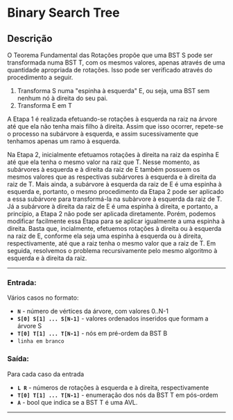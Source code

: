# Binary Search Tree

## Descrição

O Teorema Fundamental das Rotações propõe que uma BST S pode ser transformada numa BST T, com os mesmos valores, apenas através de uma quantidade apropriada de rotações. Isso pode ser verificado através do procedimento a seguir.

1. Transforma S numa "espinha à esquerda" E, ou seja, uma BST sem nenhum nó à direita do seu pai.
2. Transforma E em T

A Etapa 1 é realizada efetuando-se rotações à esquerda na raiz na árvore até que ela não tenha mais filho à direita.
Assim que isso ocorrer, repete-se o processo na subárvore à esquerda, e assim sucessivamente que tenhamos apenas
um ramo à esquerda.

Na Etapa 2, inicialmente efetuamos rotações à direita na raiz da espinha E até que ela tenha o mesmo valor na raiz que T. Nesse momento, as subárvores à esquerda e à direita da raiz de E também possuem os mesmos valores que as respectivas subárvores à esquerda e à direita da raiz de T. Mais ainda, a subárvore à esquerda da raiz de E é uma espinha à esquerda e, portanto, o mesmo procedimento da Etapa 2 pode ser aplicado a essa subárvore para transformá-la na subàrvore à esquerda da raiz de T. Já a subárvore à direita da raiz de E é uma espinha à direita, e portanto, a princípio, a Etapa 2 não pode ser aplicada diretamente. Porém, podemos modificar facilmente essa Etapa para se aplicar igualmente a uma espinha à direita. Basta que, incialmente, efetuemos rotações à direita ou à esquerda na raiz de E, conforme ela seja uma espinha à esquerda ou à direita, respectivamente, até que a raiz tenha o mesmo valor que a raiz de T. Em seguida, resolvemos o problema recursivamente pelo mesmo algoritmo à esquerda e à direita da raiz.

---

### Entrada:

Vários casos no formato:
- **`N`** - número de vértices da árvore, com valores 0..N-1
- **`S[0] S[1] ... S[N-1]`** - valores ordenados inseridos que formam a árvore S
- **`T[0] T[1] ... T[N-1]`** - nós em pré-ordem da BST B
- `linha em branco`

### Saída:

Para cada caso da entrada
- **`L R`** - números de rotações à esquerda e à direita, respectivamente
- **`T[0] T[1] ... T[N-1]`** - enumeração dos nós da BST T em pós-ordem
- **`A`** - bool que indica se a BST T é uma AVL.

---